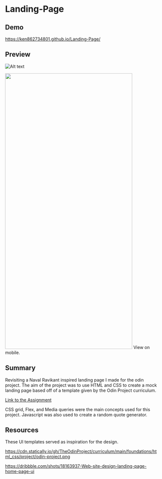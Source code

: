 # Landing-Page

## Demo 
https://ken862734801.github.io/Landing-Page/

## Preview 
![Alt text](https://i.imgur.com/hIJgHsu.png)

<img src="https://i.imgur.com/peIxVhs.png" width="414" height="896">
View on mobile.

## Summary
Revisiting a Naval Ravikant inspired landing page I made for the odin project.
The aim of the project was to use HTML and CSS to create a mock landing page based off of a template given by the Odin Project curriculum.

[Link to the Assignment](https://www.theodinproject.com/lessons/foundations-landing-page)

CSS grid, Flex, and Media queries were the main concepts used for this project. Javascript was also used to create a random quote generator. 

## Resources
These UI templates served as inspiration for the design. 

https://cdn.statically.io/gh/TheOdinProject/curriculum/main/foundations/html_css/project/odin-project.png

https://dribbble.com/shots/18163937-Web-site-design-landing-page-home-page-ui






